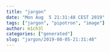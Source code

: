```yaml
---
title: "jargon"
date: "Mon Aug  5 21:31:48 CEST 2019"
tags: ["jargon", "pipotron", "image"]
author: m1ch3l
categories: ["generated"]
slug: "jargon/2019-08-05-21:31:48"
---
```



